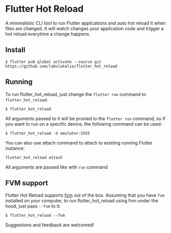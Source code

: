 # Flutter Hot Reload

A minimalistic CLI tool to run Flutter applications and auto hot reload it when files are changed. It will watch changes your application code and trigger a hot reload everytime a change happens.

## Install

```
$ flutter pub global activate --source git https://github.com/labulakalia/flutter_hot_reload
```

## Running

To run flutter_hot_reload, just change the `flutter run` command to `flutter_hot_reload`:

```
$ flutter_hot_reload
```

All arguments passed to it will be proxied to the `flutter run` command, so if you want to run on a specific device, the following command can be used:

```
$ flutter_hot_reload -d emulator-5555
```

You can also use attach command to attach to existing running Flutter instance:

```
flutter_hot_reload attach
```

All arguments are passed like with `run` command

## FVM support

Flutter Hot Reload supports [fvm](https://github.com/leoafarias/fvm) out of the box. Assuming that you have `fvm` installed on your computer, to run flutter_hot_reload using fvm under the hood, just pass `--fvm` to it:

```
$ flutter_hot_reload --fvm
```

Suggestions and feedback are welcomed!

